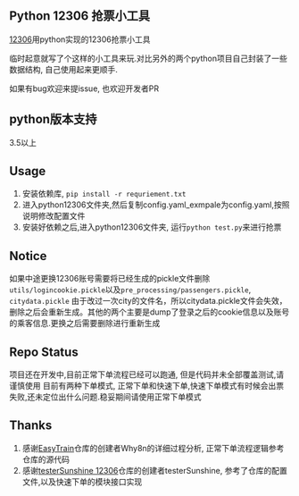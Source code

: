 Python 12306 抢票小工具
-----------------

[12306](http://www.12306.cn/)用python实现的12306抢票小工具

临时起意就写了个这样的小工具来玩.对比另外的两个python项目自己封装了一些数据结构, 自己使用起来更顺手.

如果有bug欢迎来提issue, 也欢迎开发者PR

python版本支持
-------------

3.5以上

Usage
---------------------------------
1. 安装依赖库, `pip install -r requriement.txt`
2. 进入python12306文件夹,然后复制config.yaml_exmpale为config.yaml,按照说明修改配置文件
3. 安装好依赖之后,进入python12306文件夹, 运行`python test.py`来进行抢票

Notice
---------------------------------
如果中途更换12306账号需要将已经生成的pickle文件删除
`utils/logincookie.pickle`以及`pre_processing/passengers.pickle`, `citydata.pickle`
由于改过一次city的文件名，所以citydata.pickle文件会失效，删除之后会重新生成。其他的两个主要是dump了登录之后的cookie信息以及账号的乘客信息.更换之后需要删除进行重新生成

Repo Status
---------------------------------
项目还在开发中,目前正常下单流程已经可以跑通, 但是代码并未全部覆盖测试,请谨慎使用
目前有两种下单模式, 正常下单和快速下单,快速下单模式有时候会出票失败,还未定位出什么问题.稳妥期间请使用正常下单模式

Thanks
-------------

1. 感谢[EasyTrain](https://github.com/Why8n/EasyTrain)仓库的创建者Why8n的详细过程分析, 正常下单流程逻辑参考仓库的源代码
2. 感谢[testerSunshine 12306](https://github.com/testerSunshine/12306)仓库的创建者testerSunshine, 参考了仓库的配置文件,以及快速下单的模块接口实现
